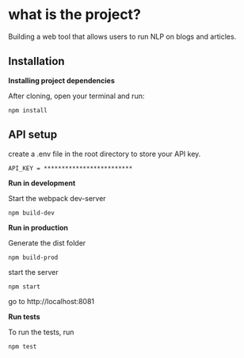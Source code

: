 # what is the project?
Building a web tool that allows users to run NLP on blogs and articles.

## Installation

**Installing project dependencies**

After cloning, open your terminal and run:

```npm install```

## API setup

create a .env file in the root directory to store your API key.

```API_KEY = *************************```

**Run in development**

Start the webpack dev-server

```npm build-dev```

**Run in production**

Generate the dist folder

```npm build-prod```

start the server

```npm start```

go to http://localhost:8081

**Run tests**

To run the tests, run

```npm test```
